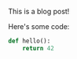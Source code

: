 [category]: <> (General)
[date]: <> (2023/03/01)
[title]: <> (Hello world from Tokyo)

This is a blog post!

Here's some code:

```python
def hello():
    return 42
```
